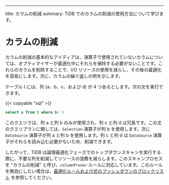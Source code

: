 ---
title: カラムの削減
summary: TiDB でのカラムの削減の使用方法について学びます。

# カラムの削減

カラムの削減の基本的なアイディアは、演算子で使用されていないカラムについては、オプティマイザーが最適化中にそれらを保持する必要がないことです。これらのカラムを削除することで、I/O リソースの使用を減らし、その後の最適化を容易にします。次に、カラムの繰り返しの例を示します。

テーブル t には、列 (a、b、c、および d) が 4 つあるとします。次の文を実行できます。

{{< copyable "sql" >}}

```sql
select a from t where b> 5
```

このクエリでは、列 a と列 b のみが使用され、列 c と列 d は冗長です。この文のクエリプランに関しては、`Selection` 演算子が列 b を使用します。次に `DataSource` 演算子が列 a と列 b を使用します。列 c と列 d は `DataSource` 演算子がそれらを読み込む必要がないため、削減できます。

したがって、TiDB は論理最適化フェーズでのトップダウンスキャンを実行する際に、不要な列を削減してリソースの浪費を減らします。このスキャンプロセスを "カラムの削減" と呼び、`columnPruner` ルールに対応しています。このルールを無効にしたい場合は、[最適化ルールおよび式のプッシュダウンのブロックリスト](/blocklist-control-plan.md) を参照してください。